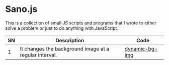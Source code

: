 # Sano.js

This is a collection of small JS scripts and programs that I wrote to either solve a problem or just to do anything with JavaScript.

| SN  | Description                                            | Code                                                                           |
| --- | ------------------------------------------------------ | ------------------------------------------------------------------------------ |
| 1   | It changes the background image at a regular interval. | [dynamic-bg-img](https://github.com/nslcoder/sano.js/tree/main/dynamic-bg-img) |
